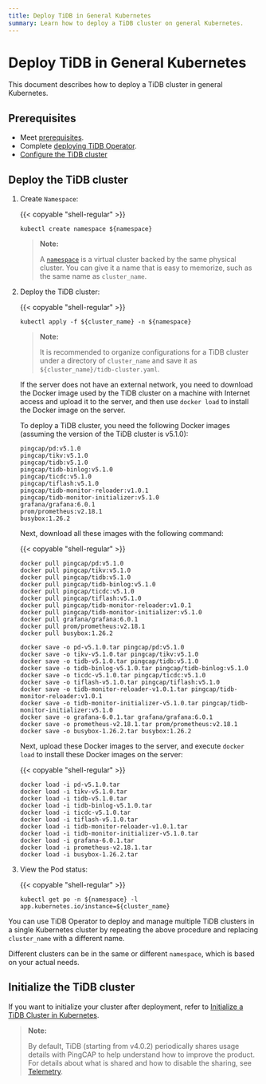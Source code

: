 ```yaml
---
title: Deploy TiDB in General Kubernetes
summary: Learn how to deploy a TiDB cluster on general Kubernetes.
---
```


# Deploy TiDB in General Kubernetes

This document describes how to deploy a TiDB cluster in general Kubernetes.

## Prerequisites

- Meet [prerequisites](prerequisites.md).
- Complete [deploying TiDB Operator](deploy-tidb-operator.md).
- [Configure the TiDB cluster](configure-a-tidb-cluster.md)

## Deploy the TiDB cluster

1. Create `Namespace`:

    {{< copyable "shell-regular" >}}

    ``` shell
    kubectl create namespace ${namespace}
    ```

    > **Note:**
    >
    > A [`namespace`](https://kubernetes.io/docs/concepts/overview/working-with-objects/namespaces/) is a virtual cluster backed by the same physical cluster. You can give it a name that is easy to memorize, such as the same name as `cluster_name`.

2. Deploy the TiDB cluster:

    {{< copyable "shell-regular" >}}

    ``` shell
    kubectl apply -f ${cluster_name} -n ${namespace}
    ```

    > **Note:**
    >
    > It is recommended to organize configurations for a TiDB cluster under a directory of `cluster_name` and save it as `${cluster_name}/tidb-cluster.yaml`.

    If the server does not have an external network, you need to download the Docker image used by the TiDB cluster on a machine with Internet access and upload it to the server, and then use `docker load` to install the Docker image on the server.

    To deploy a TiDB cluster, you need the following Docker images (assuming the version of the TiDB cluster is v5.1.0):

    ```shell
    pingcap/pd:v5.1.0
    pingcap/tikv:v5.1.0
    pingcap/tidb:v5.1.0
    pingcap/tidb-binlog:v5.1.0
    pingcap/ticdc:v5.1.0
    pingcap/tiflash:v5.1.0
    pingcap/tidb-monitor-reloader:v1.0.1
    pingcap/tidb-monitor-initializer:v5.1.0
    grafana/grafana:6.0.1
    prom/prometheus:v2.18.1
    busybox:1.26.2
    ```

    Next, download all these images with the following command:

    {{< copyable "shell-regular" >}}

    ```shell
    docker pull pingcap/pd:v5.1.0
    docker pull pingcap/tikv:v5.1.0
    docker pull pingcap/tidb:v5.1.0
    docker pull pingcap/tidb-binlog:v5.1.0
    docker pull pingcap/ticdc:v5.1.0
    docker pull pingcap/tiflash:v5.1.0
    docker pull pingcap/tidb-monitor-reloader:v1.0.1
    docker pull pingcap/tidb-monitor-initializer:v5.1.0
    docker pull grafana/grafana:6.0.1
    docker pull prom/prometheus:v2.18.1
    docker pull busybox:1.26.2

    docker save -o pd-v5.1.0.tar pingcap/pd:v5.1.0
    docker save -o tikv-v5.1.0.tar pingcap/tikv:v5.1.0
    docker save -o tidb-v5.1.0.tar pingcap/tidb:v5.1.0
    docker save -o tidb-binlog-v5.1.0.tar pingcap/tidb-binlog:v5.1.0
    docker save -o ticdc-v5.1.0.tar pingcap/ticdc:v5.1.0
    docker save -o tiflash-v5.1.0.tar pingcap/tiflash:v5.1.0
    docker save -o tidb-monitor-reloader-v1.0.1.tar pingcap/tidb-monitor-reloader:v1.0.1
    docker save -o tidb-monitor-initializer-v5.1.0.tar pingcap/tidb-monitor-initializer:v5.1.0
    docker save -o grafana-6.0.1.tar grafana/grafana:6.0.1
    docker save -o prometheus-v2.18.1.tar prom/prometheus:v2.18.1
    docker save -o busybox-1.26.2.tar busybox:1.26.2
    ```

    Next, upload these Docker images to the server, and execute `docker load` to install these Docker images on the server:

    {{< copyable "shell-regular" >}}

    ```shell
    docker load -i pd-v5.1.0.tar
    docker load -i tikv-v5.1.0.tar
    docker load -i tidb-v5.1.0.tar
    docker load -i tidb-binlog-v5.1.0.tar
    docker load -i ticdc-v5.1.0.tar
    docker load -i tiflash-v5.1.0.tar
    docker load -i tidb-monitor-reloader-v1.0.1.tar
    docker load -i tidb-monitor-initializer-v5.1.0.tar
    docker load -i grafana-6.0.1.tar
    docker load -i prometheus-v2.18.1.tar
    docker load -i busybox-1.26.2.tar
    ```

3. View the Pod status:

    {{< copyable "shell-regular" >}}

    ``` shell
    kubectl get po -n ${namespace} -l app.kubernetes.io/instance=${cluster_name}
    ```

You can use TiDB Operator to deploy and manage multiple TiDB clusters in a single Kubernetes cluster by repeating the above procedure and replacing `cluster_name` with a different name.

Different clusters can be in the same or different `namespace`, which is based on your actual needs.

## Initialize the TiDB cluster

If you want to initialize your cluster after deployment, refer to [Initialize a TiDB Cluster in Kubernetes](initialize-a-cluster.md).

> **Note:**
>
> By default, TiDB (starting from v4.0.2) periodically shares usage details with PingCAP to help understand how to improve the product. For details about what is shared and how to disable the sharing, see [Telemetry](https://docs.pingcap.com/tidb/stable/telemetry).

